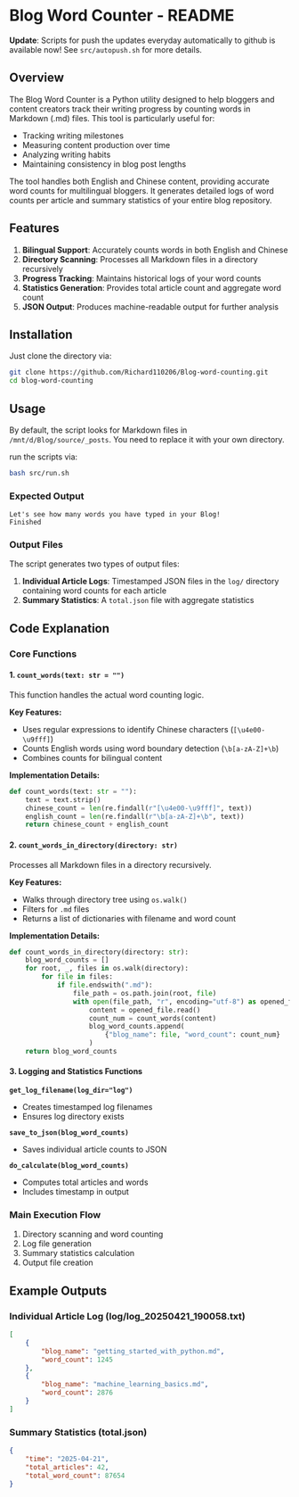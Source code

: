 # Blog Word Counter - README

**Update**: Scripts for push the updates everyday automatically to github is available now! See `src/autopush.sh` for more details.

## Overview

The Blog Word Counter is a Python utility designed to help bloggers and content creators track their writing progress by counting words in Markdown (.md) files. This tool is particularly useful for:

- Tracking writing milestones
- Measuring content production over time
- Analyzing writing habits
- Maintaining consistency in blog post lengths

The tool handles both English and Chinese content, providing accurate word counts for multilingual bloggers. It generates detailed logs of word counts per article and summary statistics of your entire blog repository.

## Features

1. **Bilingual Support**: Accurately counts words in both English and Chinese
2. **Directory Scanning**: Processes all Markdown files in a directory recursively
3. **Progress Tracking**: Maintains historical logs of your word counts
4. **Statistics Generation**: Provides total article count and aggregate word count
5. **JSON Output**: Produces machine-readable output for further analysis

## Installation

Just clone the directory via:

```bash
git clone https://github.com/Richard110206/Blog-word-counting.git
cd blog-word-counting
```

## Usage

By default, the script looks for Markdown files in `/mnt/d/Blog/source/_posts`. You need to replace it with your own directory.

run the scripts via:

```bash
bash src/run.sh
```

### Expected Output

```
Let's see how many words you have typed in your Blog!
Finished
```

### Output Files

The script generates two types of output files:

1. **Individual Article Logs**: Timestamped JSON files in the `log/` directory containing word counts for each article
2. **Summary Statistics**: A `total.json` file with aggregate statistics


## Code Explanation

### Core Functions

#### 1. `count_words(text: str = "")`

This function handles the actual word counting logic.

**Key Features:**
- Uses regular expressions to identify Chinese characters (`[\u4e00-\u9fff]`)
- Counts English words using word boundary detection (`\b[a-zA-Z]+\b`)
- Combines counts for bilingual content

**Implementation Details:**

```python
def count_words(text: str = ""):
    text = text.strip()
    chinese_count = len(re.findall(r"[\u4e00-\u9fff]", text))
    english_count = len(re.findall(r"\b[a-zA-Z]+\b", text))
    return chinese_count + english_count
```

#### 2. `count_words_in_directory(directory: str)`

Processes all Markdown files in a directory recursively.

**Key Features:**
- Walks through directory tree using `os.walk()`
- Filters for `.md` files
- Returns a list of dictionaries with filename and word count

**Implementation Details:**

```python
def count_words_in_directory(directory: str):
    blog_word_counts = []
    for root, _, files in os.walk(directory):
        for file in files:
            if file.endswith(".md"):
                file_path = os.path.join(root, file)
                with open(file_path, "r", encoding="utf-8") as opened_file:
                    content = opened_file.read()
                    count_num = count_words(content)
                    blog_word_counts.append(
                        {"blog_name": file, "word_count": count_num}
                    )
    return blog_word_counts
```

#### 3. Logging and Statistics Functions

**`get_log_filename(log_dir="log")`**
- Creates timestamped log filenames
- Ensures log directory exists

**`save_to_json(blog_word_counts)`**
- Saves individual article counts to JSON

**`do_calculate(blog_word_counts)`**
- Computes total articles and words
- Includes timestamp in output

### Main Execution Flow

1. Directory scanning and word counting
2. Log file generation
3. Summary statistics calculation
4. Output file creation



## Example Outputs

### Individual Article Log (log/log_20250421_190058.txt)

```json
[
    {
        "blog_name": "getting_started_with_python.md",
        "word_count": 1245
    },
    {
        "blog_name": "machine_learning_basics.md",
        "word_count": 2876
    }
]
```

### Summary Statistics (total.json)

```json
{
    "time": "2025-04-21",
    "total_articles": 42,
    "total_word_count": 87654
}
```


